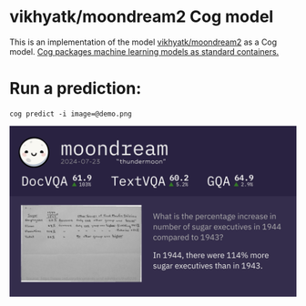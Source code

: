 # vikhyatk/moondream2 Cog model

This is an implementation of the model [vikhyatk/moondream2](https://huggingface.co/vikhyatk/moondream2) as a Cog model. [Cog packages machine learning models as standard containers.](https://github.com/replicate/cog)

# Run a prediction:

    cog predict -i image=@demo.png

![moondream2](moondream2.jpg)